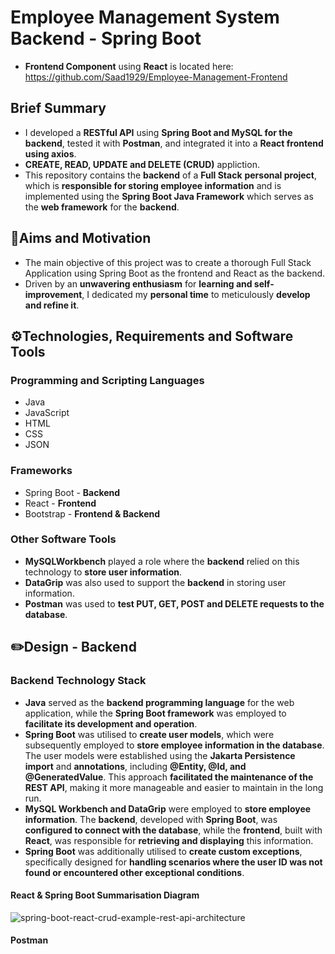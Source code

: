 # Employee Management System Backend - Spring Boot
- **Frontend Component** using **React** is located here: https://github.com/Saad1929/Employee-Management-Frontend
## Brief Summary
- I developed a **RESTful API** using **Spring Boot and MySQL for the backend**, tested it with **Postman**, and integrated it into a **React frontend using axios**.
- **CREATE, READ, UPDATE and DELETE (CRUD)** appliction.
- This repository contains the **backend** of a **Full Stack** **personal project**, which is **responsible for storing employee information** and is implemented using the **Spring Boot Java Framework** which serves as the **web framework** for the **backend**.
## 🎯Aims and Motivation
- The main objective of this project was to create a thorough Full Stack Application using Spring Boot as the frontend and React as the backend.
- Driven by an **unwavering enthusiasm** for **learning and self-improvement**, I dedicated my **personal time** to meticulously **develop and refine it**.
## ⚙️Technologies, Requirements and Software Tools
### Programming and Scripting Languages
- Java
- JavaScript
- HTML
- CSS
- JSON
### Frameworks
- Spring Boot - **Backend**
- React - **Frontend**
- Bootstrap - **Frontend & Backend**
### Other Software Tools
- **MySQLWorkbench** played a role where the **backend** relied on this technology to **store user information**.
- **DataGrip** was also used to support the **backend** in storing user information.
- **Postman** was used to **test PUT, GET, POST and DELETE requests to the database**.
## ✏️Design - Backend
### Backend Technology Stack
- **Java** served as the **backend programming language** for the web application, while the **Spring Boot framework** was employed to **facilitate its development and operation**.
- **Spring Boot** was utilised to **create user models**, which were subsequently employed to **store employee information in the database**. The user models were established using the **Jakarta Persistence import** and **annotations**, including **@Entity, @Id, and @GeneratedValue**. This approach **facilitated the maintenance of the REST API**, making it more manageable and easier to maintain in the long run.
- **MySQL Workbench and DataGrip** were employed to **store employee information**. The **backend**, developed with **Spring Boot**, was **configured to connect with the database**, while the **frontend**, built with **React**, was responsible for **retrieving and displaying** this information.
- **Spring Boot** was additionally utilised to **create custom exceptions**, specifically designed for **handling scenarios where the user ID was not found or encountered other exceptional conditions**.
#### React & Spring Boot Summarisation Diagram

![spring-boot-react-crud-example-rest-api-architecture](https://github.com/Saad1929/Employee-Management-System/assets/108022733/72a0af45-30b9-43b2-81ef-4a66b17ecbb9)

#### Postman
